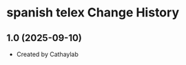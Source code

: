 spanish telex Change History
====================

1.0 (2025-09-10)
----------------
* Created by Cathaylab
